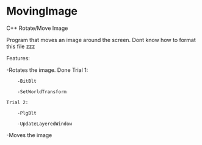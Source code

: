 # MovingImage
C++ Rotate/Move Image

Program that moves an image around the screen.
Dont know how to format this file zzz

Features: 

  -Rotates the image. Done
  	Trial 1:
  
    	-BitBlt
    
    	-SetWorldTransform
    
  	Trial 2:
  
    	-PlgBlt
    
    	-UpdateLayeredWindow
    
    
    
  -Moves the image

